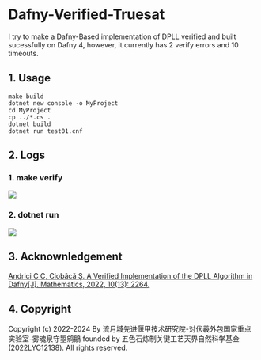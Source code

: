 # Dafny-Verified-Truesat
I try to make a Dafny-Based implementation of DPLL verified and built sucessfully on Dafny 4, however, it currently has 2 verify errors and 10 timeouts.  

## 1. Usage  
```
make build
dotnet new console -o MyProject
cd MyProject
cp ../*.cs .
dotnet build
dotnet run test01.cnf
```

## 2. Logs  
### 1. make verify
![](./demo/01.png)  
### 2. dotnet run
![](./demo/02.png)  

## 3. Acknownledgement  
[Andrici C C, Ciobâcă Ș. A Verified Implementation of the DPLL Algorithm in Dafny[J]. Mathematics, 2022, 10(13): 2264.](https://github.com/andricicezar/truesat)  

## 4. Copyright  
Copyright (c) 2022-2024 By 流月城先进偃甲技术研究院-对伏羲外包国家重点实验室-雾魂泉守曌鹓鶵 founded by 五色石炼制关键工艺天界自然科学基金(2022LYC12138).  All rights reserved.  
